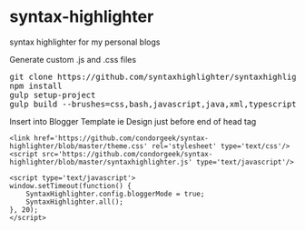 # syntax-highlighter
syntax highlighter for my personal blogs

Generate custom .js and .css files 
<pre>
git clone https://github.com/syntaxhighlighter/syntaxhighlighter.git .
npm install
gulp setup-project
gulp build --brushes=css,bash,javascript,java,xml,typescript,sass --theme=default
</pre>

Insert into Blogger Template ie Design just before end of head tag 
<!-- Begin SyntaxHighlighter-->
    <link href='https://github.com/condorgeek/syntax-highlighter/blob/master/theme.css' rel='stylesheet' type='text/css'/>  
    <script src='https://github.com/condorgeek/syntax-highlighter/blob/master/syntaxhighlighter.js' type='text/javascript'/> 
       
    <script type='text/javascript'>
    window.setTimeout(function() {
        SyntaxHighlighter.config.bloggerMode = true;
        SyntaxHighlighter.all();
    }, 20);
    </script>
<!-- End SyntaxHighlighter-->
